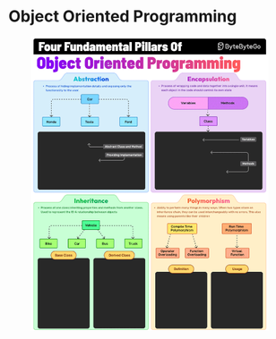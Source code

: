 # Object Oriented Programming

<figure><img src="../../.gitbook/assets/Four Fundamental Pillars of Object Oriented Programming.gif" alt=""><figcaption></figcaption></figure>
